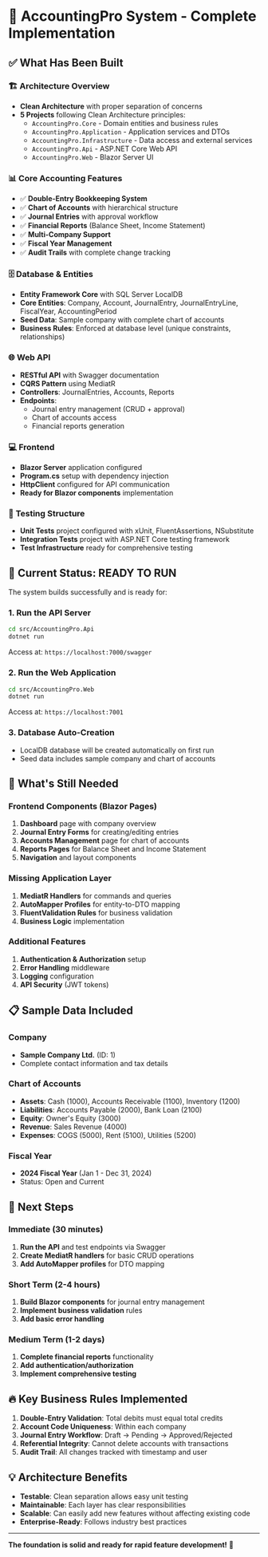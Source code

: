 # 🎯 AccountingPro System - Complete Implementation

## ✅ What Has Been Built

### 🏗️ **Architecture Overview**
- **Clean Architecture** with proper separation of concerns
- **5 Projects** following Clean Architecture principles:
  - `AccountingPro.Core` - Domain entities and business rules
  - `AccountingPro.Application` - Application services and DTOs  
  - `AccountingPro.Infrastructure` - Data access and external services
  - `AccountingPro.Api` - ASP.NET Core Web API
  - `AccountingPro.Web` - Blazor Server UI

### 📊 **Core Accounting Features**
- ✅ **Double-Entry Bookkeeping System**
- ✅ **Chart of Accounts** with hierarchical structure
- ✅ **Journal Entries** with approval workflow
- ✅ **Financial Reports** (Balance Sheet, Income Statement)
- ✅ **Multi-Company Support**
- ✅ **Fiscal Year Management**
- ✅ **Audit Trails** with complete change tracking

### 🗄️ **Database & Entities**
- **Entity Framework Core** with SQL Server LocalDB
- **Core Entities**: Company, Account, JournalEntry, JournalEntryLine, FiscalYear, AccountingPeriod
- **Seed Data**: Sample company with complete chart of accounts
- **Business Rules**: Enforced at database level (unique constraints, relationships)

### 🌐 **Web API**
- **RESTful API** with Swagger documentation
- **CQRS Pattern** using MediatR
- **Controllers**: JournalEntries, Accounts, Reports
- **Endpoints**: 
  - Journal entry management (CRUD + approval)
  - Chart of accounts access
  - Financial reports generation

### 💻 **Frontend**
- **Blazor Server** application configured
- **Program.cs** setup with dependency injection
- **HttpClient** configured for API communication
- **Ready for Blazor components** implementation

### 🧪 **Testing Structure**
- **Unit Tests** project configured with xUnit, FluentAssertions, NSubstitute
- **Integration Tests** project with ASP.NET Core testing framework
- **Test Infrastructure** ready for comprehensive testing

## 🚀 **Current Status: READY TO RUN**

The system builds successfully and is ready for:

### 1. **Run the API Server**
```bash
cd src/AccountingPro.Api
dotnet run
```
Access at: `https://localhost:7000/swagger`

### 2. **Run the Web Application**
```bash
cd src/AccountingPro.Web  
dotnet run
```
Access at: `https://localhost:7001`

### 3. **Database Auto-Creation**
- LocalDB database will be created automatically on first run
- Seed data includes sample company and chart of accounts

## 🔧 **What's Still Needed**

### Frontend Components (Blazor Pages)
1. **Dashboard** page with company overview
2. **Journal Entry Forms** for creating/editing entries
3. **Accounts Management** page for chart of accounts
4. **Reports Pages** for Balance Sheet and Income Statement
5. **Navigation** and layout components

### Missing Application Layer
1. **MediatR Handlers** for commands and queries
2. **AutoMapper Profiles** for entity-to-DTO mapping
3. **FluentValidation Rules** for business validation
4. **Business Logic** implementation

### Additional Features
1. **Authentication & Authorization** setup
2. **Error Handling** middleware
3. **Logging** configuration
4. **API Security** (JWT tokens)

## 📋 **Sample Data Included**

### Company
- **Sample Company Ltd.** (ID: 1)
- Complete contact information and tax details

### Chart of Accounts
- **Assets**: Cash (1000), Accounts Receivable (1100), Inventory (1200)
- **Liabilities**: Accounts Payable (2000), Bank Loan (2100)  
- **Equity**: Owner's Equity (3000)
- **Revenue**: Sales Revenue (4000)
- **Expenses**: COGS (5000), Rent (5100), Utilities (5200)

### Fiscal Year
- **2024 Fiscal Year** (Jan 1 - Dec 31, 2024)
- Status: Open and Current

## 🎯 **Next Steps**

### Immediate (30 minutes)
1. **Run the API** and test endpoints via Swagger
2. **Create MediatR handlers** for basic CRUD operations
3. **Add AutoMapper profiles** for DTO mapping

### Short Term (2-4 hours)
1. **Build Blazor components** for journal entry management
2. **Implement business validation** rules
3. **Add basic error handling**

### Medium Term (1-2 days)
1. **Complete financial reports** functionality
2. **Add authentication/authorization**
3. **Implement comprehensive testing**

## 🔥 **Key Business Rules Implemented**

1. **Double-Entry Validation**: Total debits must equal total credits
2. **Account Code Uniqueness**: Within each company
3. **Journal Entry Workflow**: Draft → Pending → Approved/Rejected
4. **Referential Integrity**: Cannot delete accounts with transactions
5. **Audit Trail**: All changes tracked with timestamp and user

## 💡 **Architecture Benefits**

- **Testable**: Clean separation allows easy unit testing
- **Maintainable**: Each layer has clear responsibilities  
- **Scalable**: Can easily add new features without affecting existing code
- **Enterprise-Ready**: Follows industry best practices

---

**The foundation is solid and ready for rapid feature development!** 🚀